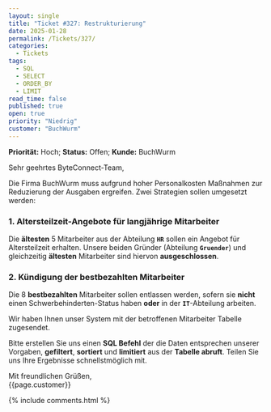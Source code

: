 ```yaml
---
layout: single
title: "Ticket #327: Restrukturierung"
date: 2025-01-28
permalink: /Tickets/327/
categories:
  - Tickets
tags:
  - SQL
  - SELECT
  - ORDER_BY
  - LIMIT
read_time: false
published: true
open: true
priority: "Niedrig"
customer: "BuchWurm"
---
```


**Priorität:** Hoch; **Status:** Offen; **Kunde:** BuchWurm  

Sehr geehrtes ByteConnect-Team,

Die Firma BuchWurm muss aufgrund hoher Personalkosten Maßnahmen zur Reduzierung der Ausgaben ergreifen. Zwei Strategien sollen umgesetzt werden:

### 1. Altersteilzeit-Angebote für langjährige Mitarbeiter  
Die **ältesten** 5 Mitarbeiter aus der Abteilung **`HR`**  sollen ein Angebot für Altersteilzeit erhalten. Unsere beiden Gründer (Abteilung **`Gruender`**) und gleichzeitig **ältesten** Mitarbeiter sind hiervon **ausgeschlossen**.  

### 2. Kündigung der bestbezahlten Mitarbeiter   
Die 8 **bestbezahlten** Mitarbeiter sollen entlassen werden, sofern sie **nicht** einen Schwerbehinderten-Status haben **oder** in der **`IT`**-Abteilung arbeiten.  

Wir haben Ihnen unser System mit der betroffenen Mitarbeiter Tabelle zugesendet.

Bitte erstellen Sie uns einen **SQL Befehl** der die Daten entsprechen unserer Vorgaben, **gefiltert**, **sortiert** und **limitiert** aus der **Tabelle abruft**. Teilen Sie uns Ihre Ergebnisse schnellstmöglich mit.

Mit freundlichen Grüßen,  
{{page.customer}}

{% include comments.html %}